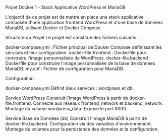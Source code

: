 Projet Docker 1 - Stack Applicative WordPress et MariaDB

L'objectif de ce projet est de mettre en place une stack applicative composée d'une application frontend WordPress et d'une base de données MariaDB, utilisant Docker et Docker Compose

Structure du Projet
Le projet est constitué des fichiers suivants :

docker-compose.yml : Fichier principal de Docker Compose définissant les services et leur configuration.
docker-file.frontend : Dockerfile pour construire l'image personnalisée de WordPress.
docker-file.backend : Dockerfile pour construire l'image personnalisée de la base de données MariaDB.
my.cnf : Fichier de configuration pour MariaDB.

Configuration

docker-compose.yml
Définit deux services : wordpress et db.

Service WordPress
Construit l'image WordPress à partir de docker-file.frontend.
Connecte aux réseaux frontend_network et backend_network.
Montage du volume wordpress_data.
Expose le port 8000.

Service Base de Données (db)
Construit l'image MariaDB à partir de docker-file.backend.
Configuration via des variables d'environnement.
Montage de volumes pour la persistance des données et la configuration.
